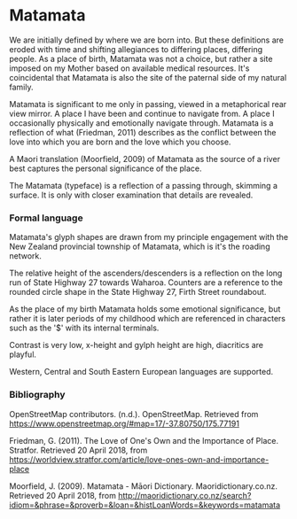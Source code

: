 # Matamata

We are initially defined by where we are born into. But these definitions are eroded with time and shifting allegiances to differing places, differing people. As a place of birth, Matamata was not a choice, but rather a site imposed on my Mother based on available medical resources. It's coincidental that Matamata is also the site of the paternal side of my natural family.

Matamata is significant to me only in passing, viewed in a metaphorical rear view mirror. A place I have been and continue to navigate from. A place I occasionally physically and emotionally navigate through. Matamata is a reflection of what (Friedman, 2011) describes as the conflict between the love into which you are born and the love which you choose.

A Maori translation (Moorfield, 2009) of Matamata as the source of a river best captures the personal significance of the place.

The Matamata (typeface) is a reflection of a passing through, skimming a surface. It is only with closer examination that details are revealed.

### Formal language
Matamata's glyph shapes are drawn from my principle engagement with the New Zealand provincial township of Matamata, which is it's the roading network.

The relative height of the ascenders/descenders is a reflection on the long run of State Highway 27 towards Waharoa. Counters are a reference to the rounded circle shape in the State Highway 27, Firth Street roundabout.

As the place of my birth Matamata holds some emotional significance, but rather it is later periods of my childhood which are referenced in characters such as the '$' with its internal terminals.

Contrast is very low, x-height and gylph height are high, diacritics are playful.

Western, Central and South Eastern European languages are supported.

### Bibliography
OpenStreetMap contributors. (n.d.). OpenStreetMap. Retrieved from https://www.openstreetmap.org/#map=17/-37.80750/175.77191

Friedman, G. (2011). The Love of One's Own and the Importance of Place. Stratfor. Retrieved 20 April 2018, from https://worldview.stratfor.com/article/love-ones-own-and-importance-place

Moorfield, J. (2009). Matamata - Māori Dictionary. Maoridictionary.co.nz. Retrieved 20 April 2018, from http://maoridictionary.co.nz/search?idiom=&phrase=&proverb=&loan=&histLoanWords=&keywords=matamata
